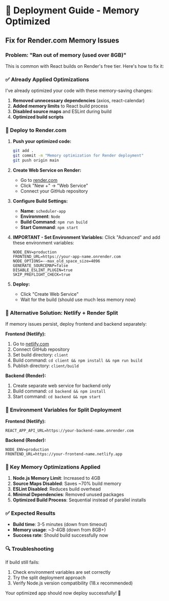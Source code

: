 # 🚀 Deployment Guide - Memory Optimized

## Fix for Render.com Memory Issues

### Problem: "Ran out of memory (used over 8GB)"
This is common with React builds on Render's free tier. Here's how to fix it:

### ✅ Already Applied Optimizations

I've already optimized your code with these memory-saving changes:

1. **Removed unnecessary dependencies** (axios, react-calendar)
2. **Added memory limits** to React build process
3. **Disabled source maps** and ESLint during build
4. **Optimized build scripts**

### 🔧 Deploy to Render.com

1. **Push your optimized code:**
   ```bash
   git add .
   git commit -m "Memory optimization for Render deployment"
   git push origin main
   ```

2. **Create Web Service on Render:**
   - Go to [render.com](https://render.com)
   - Click "New +" → "Web Service"
   - Connect your GitHub repository

3. **Configure Build Settings:**
   - **Name**: `scheduler-app`
   - **Environment**: `Node`
   - **Build Command**: `npm run build`
   - **Start Command**: `npm start`

4. **IMPORTANT - Set Environment Variables:**
   Click "Advanced" and add these environment variables:
   
   ```
   NODE_ENV=production
   FRONTEND_URL=https://your-app-name.onrender.com
   NODE_OPTIONS=--max_old_space_size=4096
   GENERATE_SOURCEMAP=false
   DISABLE_ESLINT_PLUGIN=true
   SKIP_PREFLIGHT_CHECK=true
   ```

5. **Deploy:**
   - Click "Create Web Service"
   - Wait for the build (should use much less memory now)

### 🔄 Alternative Solution: Netlify + Render Split

If memory issues persist, deploy frontend and backend separately:

**Frontend (Netlify):**
1. Go to [netlify.com](https://netlify.com)
2. Connect GitHub repository
3. Set build directory: `client`
4. Build command: `cd client && npm install && npm run build`
5. Publish directory: `client/build`

**Backend (Render):**
1. Create separate web service for backend only
2. Build command: `cd backend && npm install`
3. Start command: `cd backend && npm start`

### 🎯 Environment Variables for Split Deployment

**Frontend (Netlify):**
```
REACT_APP_API_URL=https://your-backend-name.onrender.com
```

**Backend (Render):**
```
NODE_ENV=production
FRONTEND_URL=https://your-frontend-name.netlify.app
```

### 📝 Key Memory Optimizations Applied

1. **Node.js Memory Limit**: Increased to 4GB
2. **Source Maps Disabled**: Saves ~70% build memory
3. **ESLint Disabled**: Reduces build overhead
4. **Minimal Dependencies**: Removed unused packages
5. **Optimized Build Process**: Sequential instead of parallel installs

### ✅ Expected Results

- **Build time**: 3-5 minutes (down from timeout)
- **Memory usage**: ~3-4GB (down from 8GB+)
- **Success rate**: Should build successfully now

### 🔍 Troubleshooting

If build still fails:
1. Check environment variables are set correctly
2. Try the split deployment approach
3. Verify Node.js version compatibility (18.x recommended)

Your optimized app should now deploy successfully! 🎉